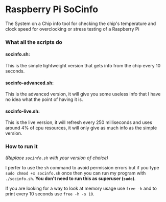 # Raspberry Pi SoCinfo
The System on a Chip info tool for checking the chip's temperature and clock speed for overclocking or stress testing of a Raspberry Pi
### What all the scripts do
#### socinfo.sh:
This is the simple lightweight version that gets info from the chip every 10 seconds.
#### socinfo-advanced.sh:
This is the advanced version, it will give you some useless info that I have no idea what the point of having it is.
#### socinfo-live.sh:
This is the live version, it will refresh every 250 milliseconds and uses around 4% of cpu resources, it will only give as much info as the simple version.

### How to run it
*(Replace `socinfo.sh` with your version of choice)*

I perfer to use the `sh` command to avoid permission errors but if you type `sudo chmod +x socinfo.sh` once then you can run my program with `./socinfo.sh`.  **You don't need to run this as superuser (`sudo`)**.

If you are looking for a way to look at memory usage use `free -h` and to print every 10 seconds use `free -h -s 10`.
